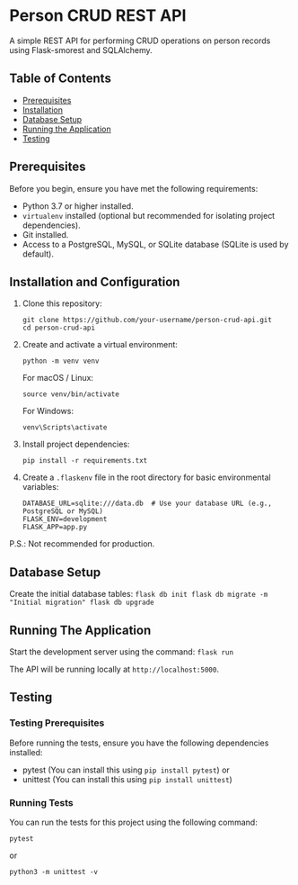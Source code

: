 # Person CRUD REST API

A simple REST API for performing CRUD operations on person records using Flask-smorest and SQLAlchemy.

## Table of Contents

- [Prerequisites](#prerequisites)
- [Installation](#installation-and-configuration)
- [Database Setup](#database-setup)
- [Running the Application](#running-the-application)
- [Testing](#testing)

## Prerequisites

Before you begin, ensure you have met the following requirements:

- Python 3.7 or higher installed.
- `virtualenv` installed (optional but recommended for isolating project dependencies).
- Git installed.
- Access to a PostgreSQL, MySQL, or SQLite database (SQLite is used by default).

## Installation and Configuration

1. Clone this repository:

   ```
   git clone https://github.com/your-username/person-crud-api.git
   cd person-crud-api

2. Create and activate a virtual environment:

   ```
   python -m venv venv
   ```

   For macOS / Linux:
   ```
   source venv/bin/activate
   ```
   For Windows:
   ```
   venv\Scripts\activate
   ```

4. Install project dependencies:

    ```
   pip install -r requirements.txt
    ```

6. Create a `.flaskenv` file in the root directory for basic environmental variables:
    ```
    DATABASE_URL=sqlite:///data.db  # Use your database URL (e.g., PostgreSQL or MySQL)
    FLASK_ENV=development
    FLASK_APP=app.py
    ```
P.S.: Not recommended for production.

## Database Setup

Create the initial database tables:
    ```
    flask db init
    flask db migrate -m "Initial migration"
    flask db upgrade
    ```

## Running The Application

Start the development server using the command:
    ```
    flask run
    ```
    
The API will be running locally at `http://localhost:5000`.

## Testing

### Testing Prerequisites

Before running the tests, ensure you have the following dependencies installed:

- pytest (You can install this using `pip install pytest`)
or
- unittest (You can install this using `pip install unittest`)

### Running Tests

You can run the tests for this project using the following command:

```
pytest
```
or

```
python3 -m unittest -v
```

